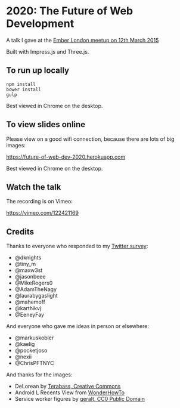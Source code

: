 # 2020: The Future of Web Development

A talk I gave at the [Ember London meetup on 12th March 2015](http://emberlondon.com/)

Built with Impress.js and Three.js.

## To run up locally

    npm install
    bower install
    gulp

Best viewed in Chrome on the desktop.

## To view slides online

Please view on a good wifi connection, because there are lots of big images:

https://future-of-web-dev-2020.herokuapp.com

Best viewed in Chrome on the desktop.

## Watch the talk

The recording is on Vimeo:

https://vimeo.com/122421169


## Credits

Thanks to everyone who responded to my [Twitter survey](https://twitter.com/poshaughnessy/status/572307319633137664):

* @dknights
* @tiny_m
* @maxw3st
* @jasonbeee
* @MikeRogers0
* @AdamTheNagy
* @laurabygaslight
* @mahemoff
* @karthikvj
* @EeneyFay

And everyone who gave me ideas in person or elsewhere:

* @markuskobler
* @kaelig
* @pocketjoso
* @nexii
* @ChrisPFTNYC

And thanks for the images:

* DeLorean by [Terabass, Creative Commons](http://commons.wikimedia.org/wiki/File:TeamTimeCar.com-BTTF_DeLorean_Time_Machine-OtoGodfrey.com-JMortonPhoto.com-07.jpg)
* Android L Recents View from [WonderHowTo](http://android.wonderhowto.com/inspiration/everything-you-need-know-about-android-l-kitkats-upcoming-successor-0155839/)
* Service worker figures by [geralt, CC0 Public Domain](http://pixabay.com/en/workers-figures-dolls-toys-hauling-78002/)
